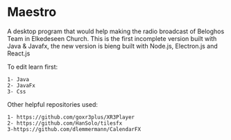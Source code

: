 # Maestro
A desktop program that would help making the radio broadcast of Beloghos Team in Elkedeseen Church. This is the first incomplete version built with Java & Javafx, the new version is bieng built with Node.js, Electron.js and React.js

To edit learn first:

    1- Java
    2- JavaFx
    3- Css

Other helpful repositories used:

    1- https://github.com/goxr3plus/XR3Player
    2- https://github.com/HanSolo/tilesfx
    3-https://github.com/dlemmermann/CalendarFX

